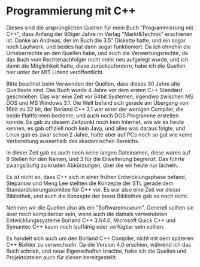 # Programmierung mit C++

Dieses sind die ursprünglichen Quellen für mein Buch "Programmierung mit C++", dass Anfang der 90iger Jahre im Verlag "Markt&Technik" erschienen ist. Danke an Andreas, der im Buch die 3.5" Diskette hatte, und ein sogar noch Laufwerk, und beides hat dann sogar funktioniert. Da ich ohnehin die Urheberrechte an den Quellen habe, und auch die Verwertungsrechte, da das Buch vom Rechtenachfolger nicht mehr neu aufgelegt wurde, und ich damit die Möglichkeit hatte, diese zurückzufordern, habe ich die Quellen hier unter der MIT Lizenz veröffentlicht.  

Bitte beachtet beim Verwenden der Quellen, dass dieses 30 Jahre alte Quelltexte sind. Das Buch wurde 4 Jahre vor dem ersten C++ Standard geschrieben. Das war eine Zeit vor 64bit Systemen, irgendwo zwischen MS DOS und MS Windows 3.1. Die Welt befand sich gerade am Übergang von 16bit zu 32 bit, der Borland C++ 3.1 war einer der wenigen Compiler, die beide Plattformen bediente, und auch noch DOS Programme erstellen konnte. Es gab zu diesem Zeitpunkt noch kein Internet, wie wir es heute kennen, es gab offiziell noch kein Java, und alles was daraus folgte, und Linux gab es zwar schon 2 Jahre, hatte aber auf PCs noch so gut wie keine Verbereitung ausserhalb des akademischen Bereichs.

In dieser Zeit gab es auch noch keine langen Dateinamen, diese waren auf 8 Stellen für den Namen, und 3 für die Erweiterung begrenzt. Das führte zwangsläufig zu kruden Abkürzungen, über die wir heute nur lächeln.

Es ist nicht so, dass C++ sich in einer frühen Entwicklungsphase befand, Stepanow und Meng Lee stellten die Konzepte der STL gerade dem Standardisierungskomitee für C++ vor. Es war also eine Zeit vor dieser Bibliothek, und auch die Konzepte der boost Bibliothek gab es noch nicht.  

Nehmen wir die Quellen also als ein "Softwaremuseum". Generell sollten sie aber noch kompilierbar sein, wenn auch die damals verwendeten Entwicklungssysteme Borland C++ 3.1/4.0, Microsoft Quick C++ und Symantec C++ kaum noch lauffähig oder verfügbar sein sollten. 

Es handelt sich auch um den Borland C++ Compiler, nicht mit dem späteren C++ Builder zu verwechseln. Da die Version 4.0 erschien, während ich das Buch schrieb, und neue Eigenschaften brachte, habe ich die Quellen und Projektdateien auch für diesen bereitgestellt.

